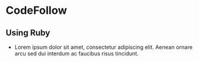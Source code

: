 # CodeFollow
## Using Ruby

* Lorem ipsum dolor sit amet, consectetur adipiscing elit. Aenean ornare arcu sed dui interdum ac faucibus risus tincidunt.